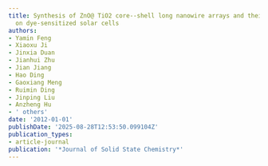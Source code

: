 ```yaml
---
title: Synthesis of ZnO@ TiO2 core--shell long nanowire arrays and their application
  on dye-sensitized solar cells
authors:
- Yamin Feng
- Xiaoxu Ji
- Jinxia Duan
- Jianhui Zhu
- Jian Jiang
- Hao Ding
- Gaoxiang Meng
- Ruimin Ding
- Jinping Liu
- Anzheng Hu
- ' others'
date: '2012-01-01'
publishDate: '2025-08-28T12:53:50.099104Z'
publication_types:
- article-journal
publication: '*Journal of Solid State Chemistry*'
---
```

